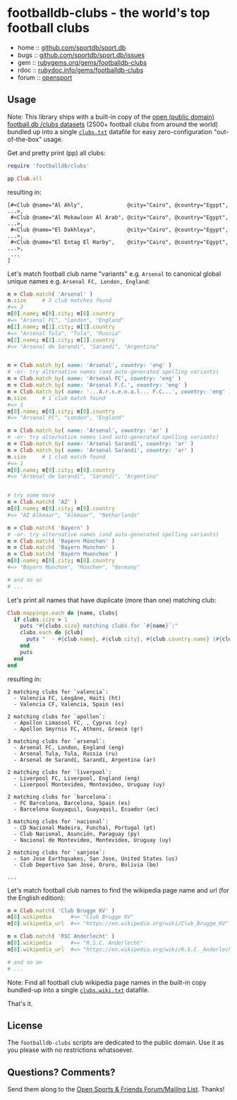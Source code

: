 # footballdb-clubs - the world's top football clubs


* home  :: [github.com/sportdb/sport.db](https://github.com/sportdb/sport.db)
* bugs  :: [github.com/sportdb/sport.db/issues](https://github.com/sportdb/sport.db/issues)
* gem   :: [rubygems.org/gems/footballdb-clubs](https://rubygems.org/gems/footballdb-clubs)
* rdoc  :: [rubydoc.info/gems/footballdb-clubs](http://rubydoc.info/gems/footballdb-clubs)
* forum :: [opensport](http://groups.google.com/group/opensport)


## Usage

Note: This library ships with a built-in copy of the
[open (public domain) football.db /clubs datasets](https://github.com/openfootball/clubs)
(2500+ football clubs from around the world)
bundled up into a single [`clubs.txt`](config/clubs.txt) datafile
for easy zero-configuration "out-of-the-box" usage.


Get and pretty print (pp) all clubs:

``` ruby
require 'footballdb/clubs'

pp Club.all
```

resulting in:

```
[#<Club @name="Al Ahly",              @city="Cairo", @country="Egypt", ...>,
 #<Club @name="Al Mokawloon Al Arab", @city="Cairo", @country="Egypt", ...>,
 #<Club @name="El Dakhleya",          @city="Cairo", @country="Egypt", ...>,
 #<Club @name="El Entag El Harby",    @city="Cairo", @country="Egypt", ...>,
 ...
]
```


Let's match football club name "variants" e.g. `Arsenal`
to canonical global unique names e.g. `Arsenal FC, London, England`:


``` ruby
m = Club.match( 'Arsenal' )
m.size     # 3 club matches found
#=> 3
m[0].name; m[0].city; m[0].country
#=> "Arsenal FC", "London", "England"
m[1].name; m[1].city; m[1].country
#=> "Arsenal Tula", "Tula", "Russia"
m[2].name; m[2].city; m[2].country
#=> "Arsenal de Sarandí", "Sarandí", "Argentina"


m = Club.match_by( name: 'Arsenal', country: 'eng' )
# -or- try alternative names (and auto-generated spelling variants)
m = Club.match_by( name: 'Arsenal FC', country: 'eng' )
m = Club.match_by( name: 'Arsenal F.C.', country: 'eng' )
m = Club.match_by( name: '...A.r.s.e.n.a.l... F.C...', country: 'eng' )
m.size     # 1 club match found
#=> 1
m[0].name; m[0].city; m[0].country
#=> "Arsenal FC", "London", "England"

m = Club.match_by( name: 'Arsenal', country: 'ar' )
# -or- try alternative names (and auto-generated spelling variants)
m = Club.match_by( name: 'Arsenal Sarandí', country: 'ar' )
m = Club.match_by( name: 'Arsenal Sarandi', country: 'ar' )
m.size     # 1 club match found
#=> 1
m[0].name; m[0].city; m[0].country
#=> "Arsenal de Sarandí", "Sarandí", "Argentina"


# try some more
m = Club.match( 'AZ' )
m[0].name; m[0].city; m[0].country
#=> "AZ Alkmaar", "Alkmaar", "Netherlands"

m = Club.match( 'Bayern' )
# -or- try alternative names (and auto-generated spelling variants)
m = Club.match( 'Bayern München' )
m = Club.match( 'Bayern Munchen' )
m = Club.match( 'Bayern Muenchen' )
m[0].name; m[0].city; m[0].country
#=> "Bayern München", "München", "Germany"

# and so on
# ...
```

Let's print all names that have duplicate (more than one) matching club:

``` ruby
Club.mappings.each do |name, clubs|
  if clubs.size > 1
    puts "#{clubs.size} matching clubs for `#{name}`:"
    clubs.each do |club|
      puts "  - #{club.name}, #{club.city}, #{club.country.name} (#{club.country.key})"
    end
    puts
  end
end
```

resulting in:

```
2 matching clubs for `valencia`:
  - Valencia FC, Léogâne, Haiti (ht)
  - Valencia CF, Valencia, Spain (es)

2 matching clubs for `apollon`:
  - Apollon Limassol FC, , Cyprus (cy)
  - Apollon Smyrnis FC, Athens, Greece (gr)

3 matching clubs for `arsenal`:
  - Arsenal FC, London, England (eng)
  - Arsenal Tula, Tula, Russia (ru)
  - Arsenal de Sarandí, Sarandí, Argentina (ar)

2 matching clubs for `liverpool`:
  - Liverpool FC, Liverpool, England (eng)
  - Liverpool Montevideo, Montevideo, Uruguay (uy)

2 matching clubs for `barcelona`:
  - FC Barcelona, Barcelona, Spain (es)
  - Barcelona Guayaquil, Guayaquil, Ecuador (ec)

3 matching clubs for `nacional`:
  - CD Nacional Madeira, Funchal, Portugal (pt)
  - Club Nacional, Asunción, Paraguay (py)
  - Nacional de Montevideo, Montevideo, Uruguay (uy)

2 matching clubs for `sanjose`:
  - San Jose Earthquakes, San Jose, United States (us)
  - Club Deportivo San José, Oruro, Bolivia (bo)

...
```


Let's match football club names to find the wikipedia page name and url
(for the English edition):

``` ruby
m = Club.match( 'Club Brugge KV' )
m[0].wikipedia      #=> "Club Brugge KV"
m[0].wikipedia_url  #=> "https://en.wikipedia.org/wiki/Club_Brugge_KV"

m = Club.match( 'RSC Anderlecht' )
m[0].wikipedia      #=> "R.S.C. Anderlecht"
m[0].wikipedia_url  #=> "https://en.wikipedia.org/wiki/R.S.C._Anderlecht"

# and so on
# ...
```

Note:  Find all football club wikipedia page names in the built-in copy
bundled-up into a single [`clubs.wiki.txt`](config/clubs.wiki.txt) datafile.



That's it.


## License

The `footballdb-clubs` scripts are dedicated to the public domain.
Use it as you please with no restrictions whatsoever.


## Questions? Comments?

Send them along to the
[Open Sports & Friends Forum/Mailing List](http://groups.google.com/group/opensport).
Thanks!
